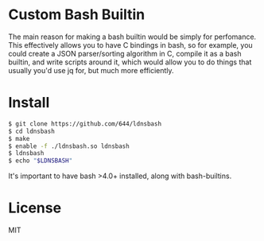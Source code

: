 # Custom Bash Builtin
The main reason for making a bash builtin would be simply for perfomance. This effectively allows you to have C bindings in bash, so for example, you could create a JSON parser/sorting algorithm in C, compile it as a bash builtin, and write scripts around it, which would allow you to do things that usually you'd use jq for, but much more efficiently.

# Install
```bash
$ git clone https://github.com/644/ldnsbash
$ cd ldnsbash
$ make
$ enable -f ./ldnsbash.so ldnsbash
$ ldnsbash
$ echo "$LDNSBASH"
```

It's important to have bash >4.0+ installed, along with bash-builtins.

# License
MIT
